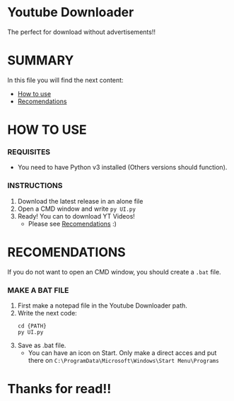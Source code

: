 # Youtube Downloader
The perfect for download without advertisements!!

# SUMMARY
In this file you will find the next content:
 - [How to use](README.md#how-to-use)
 - [Recomendations](README.md#recomendations)

# HOW TO USE
### REQUISITES
- You need to have Python v3 installed (Others versions should function).

### INSTRUCTIONS
1. Download the latest release in an alone file
2. Open a CMD window and write `py UI.py`
3. Ready! You can to download YT Videos!
   - Please see [Recomendations](README.md#recomendations) :)

# RECOMENDATIONS
If you do not want to open an CMD window, you should create a `.bat` file.

### MAKE A BAT FILE
1. First make a notepad file in the Youtube Downloader path.
2. Write the next code:
   ```
   cd {PATH}
   py UI.py
   ```
3. Save as .bat file.
   - You can have an icon on Start. Only make a direct acces and put there on `C:\ProgramData\Microsoft\Windows\Start Menu\Programs`
  
# Thanks for read!!
